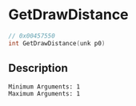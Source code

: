 # GetDrawDistance
```c
// 0x00457550
int GetDrawDistance(unk p0)
```
## Description
```
Minimum Arguments: 1
Maximum Arguments: 1
```
